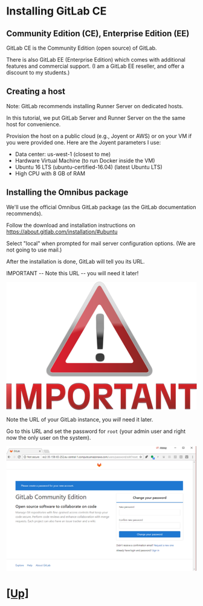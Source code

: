 # Installing GitLab CE

## Community Edition (CE), Enterprise Edition (EE)

GitLab CE is the Community Edition (open source) of GitLab.

There is also GitLab EE (Enterprise Edition) which comes with additional
features and commercial support. (I am a GitLab EE reseller, and offer
a discount to my students.)



## Creating a host

Note: GitLab recommends installing Runner Server on dedicated hosts.

In this tutorial, we put GitLab Server and Runner Server on the the same host
for convenience.

Provision the host on a public cloud (e.g., Joyent or AWS) or on your VM if 
you were provided one. Here are the Joyent parameters I use:

- Data center: us-west-1 (closest to me)
- Hardware Virtual Machine (to run Docker inside the VM)
- Ubuntu 16 LTS (ubuntu-certified-16.04) (latest Ubuntu LTS)
- High CPU with 8 GB of RAM


## Installing the Omnibus package

We'll use the official Omnibus GitLab package (as the GitLab documentation recommends).

Follow the download and installation instructions on https://about.gitlab.com/installation/#ubuntu

Select "local" when prompted for mail server configuration options. (We are not going to use mail.)

After the installation is done, GitLab will tell you its URL.

IMPORTANT -- Note this URL -- you will need it later!

![important](img/important-1702878.png)

Note the URL of your GitLab instance, you *will* need it later.

Go to this URL and set the password for `root` (your admin user and right now the only user on the system).

![login](img/login.png)

# [[Up]](README.md)
